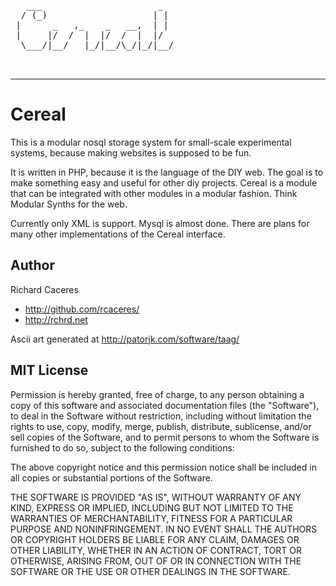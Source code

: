 <pre>
	
   ___                      _  
  / (_)                    | | 
 |      _   ,_    _   __,  | | 
 |     |/  /  |  |/  /  |  |/  
  \___/|__/   |_/|__/\_/|_/|__/
                               
                               
</pre>

---


Cereal
======

This is a modular nosql storage system for small-scale experimental systems, because making websites is supposed to be fun.

It is written in PHP, because it is the language of the DIY web. The goal is to make something easy and useful for other diy projects. Cereal is a module that can be integrated with other modules in a modular fashion. Think Modular Synths for the web.

Currently only XML is support. Mysql is almost done. There are plans for many other implementations of the Cereal interface.


Author
------

Richard Caceres

- <http://github.com/rcaceres/>
- <http://rchrd.net>


Ascii art generated at <http://patorjk.com/software/taag/>



MIT License
-----------

Permission is hereby granted, free of charge, to any person obtaining a copy
of this software and associated documentation files (the "Software"), to deal
in the Software without restriction, including without limitation the rights
to use, copy, modify, merge, publish, distribute, sublicense, and/or sell
copies of the Software, and to permit persons to whom the Software is
furnished to do so, subject to the following conditions:

The above copyright notice and this permission notice shall be included in all
copies or substantial portions of the Software.

THE SOFTWARE IS PROVIDED "AS IS", WITHOUT WARRANTY OF ANY KIND, EXPRESS OR
IMPLIED, INCLUDING BUT NOT LIMITED TO THE WARRANTIES OF MERCHANTABILITY,
FITNESS FOR A PARTICULAR PURPOSE AND NONINFRINGEMENT. IN NO EVENT SHALL THE
AUTHORS OR COPYRIGHT HOLDERS BE LIABLE FOR ANY CLAIM, DAMAGES OR OTHER
LIABILITY, WHETHER IN AN ACTION OF CONTRACT, TORT OR OTHERWISE, ARISING FROM,
OUT OF OR IN CONNECTION WITH THE SOFTWARE OR THE USE OR OTHER DEALINGS IN THE
SOFTWARE.

